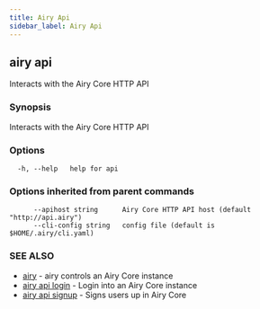 ```yaml
---
title: Airy Api
sidebar_label: Airy Api
---
```


## airy api

Interacts with the Airy Core HTTP API

### Synopsis

Interacts with the Airy Core HTTP API

### Options

```
  -h, --help   help for api
```

### Options inherited from parent commands

```
      --apihost string      Airy Core HTTP API host (default "http://api.airy")
      --cli-config string   config file (default is $HOME/.airy/cli.yaml)
```

### SEE ALSO

* [airy](airy.md)	 - airy controls an Airy Core instance
* [airy api login](airy_api_login.md)	 - Login into an Airy Core instance
* [airy api signup](airy_api_signup.md)	 - Signs users up in Airy Core

